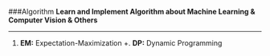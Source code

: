 ###Algorithm
**Learn and Implement Algorithm about Machine Learning & Computer Vision & Others**

***

1. **EM:** Expectation-Maximization
+. **DP:** Dynamic Programming
